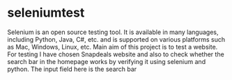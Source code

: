 # seleniumtest 
Selenium is an open source testing tool. It is available in many languages,
including Python, Java, C#, etc. and is supported on various platforms such as
Mac, Windows, Linux, etc.
Main aim of this project is to test a website. For testing I have chosen Snapdeals
website
and also to check whether the search bar in the homepage works by verifying it using
selenium and
python.
The input field here is the search bar
